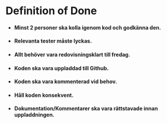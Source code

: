 # Definition of Done

- #### Minst 2 personer ska kolla igenom kod och godkänna den.
- #### Relevanta tester måste lyckas.
- #### Allt behöver vara redovisningsklart till fredag.
- #### Koden ska vara uppladdad till Github.
- #### Koden ska vara kommenterad vid behov.
- #### Håll koden konsekvent.
- #### Dokumentation/Kommentarer ska vara rättstavade innan uppladdningen.